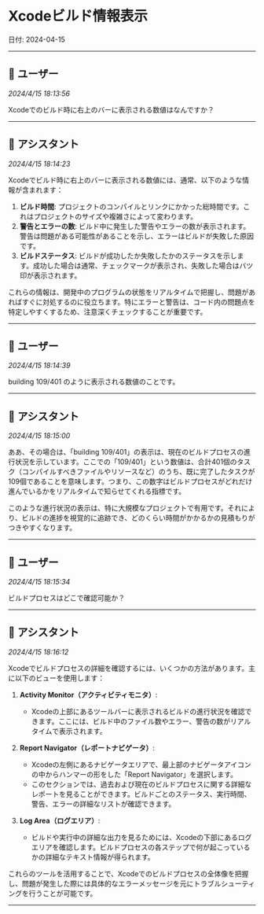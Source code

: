 # Xcodeビルド情報表示

日付: 2024-04-15

---

## 👤 ユーザー
*2024/4/15 18:13:56*

Xcodeでのビルド時に右上のバーに表示される数値はなんですか？

---

## 🤖 アシスタント
*2024/4/15 18:14:23*

Xcodeでビルド時に右上のバーに表示される数値には、通常、以下のような情報が含まれます：

1. **ビルド時間**: プロジェクトのコンパイルとリンクにかかった総時間です。これはプロジェクトのサイズや複雑さによって変わります。
2. **警告とエラーの数**: ビルド中に発生した警告やエラーの数が表示されます。警告は問題がある可能性があることを示し、エラーはビルドが失敗した原因です。
3. **ビルドステータス**: ビルドが成功したか失敗したかのステータスを示します。成功した場合は通常、チェックマークが表示され、失敗した場合はバツ印が表示されます。

これらの情報は、開発中のプログラムの状態をリアルタイムで把握し、問題があればすぐに対処するのに役立ちます。特にエラーと警告は、コード内の問題点を特定しやすくするため、注意深くチェックすることが重要です。

---

## 👤 ユーザー
*2024/4/15 18:14:39*

building 109/401 のように表示される数値のことです。

---

## 🤖 アシスタント
*2024/4/15 18:15:00*

ああ、その場合は、「building 109/401」の表示は、現在のビルドプロセスの進行状況を示しています。ここでの「109/401」という数値は、合計401個のタスク（コンパイルすべきファイルやリソースなど）のうち、既に完了したタスクが109個であることを意味します。つまり、この数字はビルドプロセスがどれだけ進んでいるかをリアルタイムで知らせてくれる指標です。

このような進行状況の表示は、特に大規模なプロジェクトで有用です。それにより、ビルドの進捗を視覚的に追跡でき、どのくらい時間がかかるかの見積もりがつきやすくなります。

---

## 👤 ユーザー
*2024/4/15 18:15:34*

ビルドプロセスはどこで確認可能か？

---

## 🤖 アシスタント
*2024/4/15 18:16:12*

Xcodeでビルドプロセスの詳細を確認するには、いくつかの方法があります。主に以下のビューを使用します：

1. **Activity Monitor（アクティビティモニタ）**:
   - Xcodeの上部にあるツールバーに表示されるビルドの進行状況を確認できます。ここには、ビルド中のファイル数やエラー、警告の数がリアルタイムで表示されます。

2. **Report Navigator（レポートナビゲータ）**:
   - Xcodeの左側にあるナビゲータエリアで、最上部のナビゲータアイコンの中からハンマーの形をした「Report Navigator」を選択します。
   - このセクションでは、過去および現在のビルドプロセスに関する詳細なレポートを見ることができます。ビルドごとのステータス、実行時間、警告、エラーの詳細なリストが確認できます。

3. **Log Area（ログエリア）**:
   - ビルドや実行中の詳細な出力を見るためには、Xcodeの下部にあるログエリアを確認します。ビルドプロセスの各ステップで何が起こっているかの詳細なテキスト情報が得られます。

これらのツールを活用することで、Xcodeでのビルドプロセスの全体像を把握し、問題が発生した際には具体的なエラーメッセージを元にトラブルシューティングを行うことが可能です。

---
